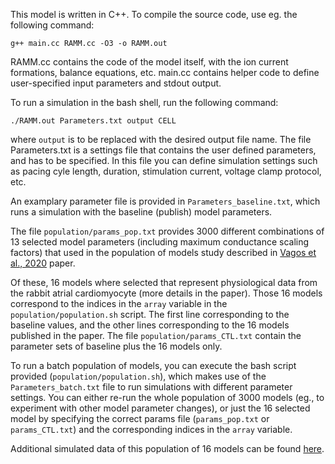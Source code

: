 This model is written in C++. To compile the source code, use eg. the following command:

    g++ main.cc RAMM.cc -O3 -o RAMM.out

RAMM.cc contains the code of the model itself, with the ion current formations, balance equations, etc.
main.cc contains helper code to define user-specified input parameters and stdout output.

To run a simulation in the bash shell, run the following command:

    ./RAMM.out Parameters.txt output CELL

where `output` is to be replaced with the desired output file name. 
The file Parameters.txt is a settings file that contains the user defined parameters, 
and has to be specified. In this file you can define simulation settings such as pacing cyle length,
duration, stimulation current, voltage clamp protocol, etc.

An examplary parameter file is provided in `Parameters_baseline.txt`, which runs a simulation
with the baseline (publish) model parameters.

The file `population/params_pop.txt` provides 3000 different combinations of 13 selected model parameters
(including  maximum conductance scaling factors) that used in the population of models study described in 
[Vagos et al., 2020](https://www.frontiersin.org/articles/10.3389/fphys.2020.556156/full) paper.

Of these, 16 models where selected that represent physiological data from the rabbit atrial cardiomyocyte 
(more details in the paper). Those 16 models correspond to the indices in the `array` variable in the `population/population.sh` script.
The first line corresponding to the baseline values, and the other lines corresponding to the 16 models 
published in the paper.
The file `population/params_CTL.txt` contain the parameter sets of baseline plus the 16 models only.

To run a batch population of models, you can execute the bash script provided (`population/population.sh`),
which makes use of the  `Parameters_batch.txt` file to run simulations with different parameter settings.
You can either re-run the whole population of 3000 models (eg., to  experiment with other model parameter changes),
or just the 16 selected model by specifying the correct params file (`params_pop.txt` or `params_CTL.txt`) and the 
corresponding indices in the `array` variable.
 
Additional simulated data of this  population of 16 models can be found [here](https://github.com/marciavagos/rabbit_model_datasets).

